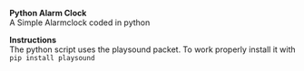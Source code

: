 **Python Alarm Clock**\
A Simple Alarmclock coded in python

**Instructions**\
The python script uses the playsound packet. To work properly install it with `pip install playsound`